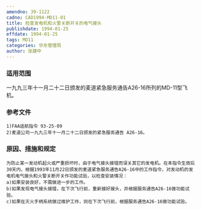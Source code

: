 ```yaml
---
amendno: 39-1122  
cadno: CAD1994-MD11-01  
title: 检查发电机和火警关断开关的电气接头  
publishdate: 1994-01-25  
effdate: 1994-01-25  
tags: MD11  
categories: 华东管理局  
author: 张建中  
---
```

  
### 适用范围  
一九九三年十一月二十二日颁发的麦道紧急服务通告A26-16所列的MD-11型飞机。  
  
<!--more-->  
### 参考文件  
    1)FAA适航指令 93-25-09  
    2)麦道公司一九九三年十一月二十二日颁发的紧急服务通告 A26-16。  
  
### 原因、措施和规定  
    为防止某一发动机起火或严重损坏时，由于电气接头接错而误关其它的发电机。在本指令生效后30天内，根据1993年11月22日颁发的麦道紧急服务通告A26-16中的工作指令，对发动机的发电机电气接头和火警关断开关作功能试验，以检查安装情况：  
    a)如果安装良好，不需做进一步的工作。  
    b)如果发现电气接头接错，在下次飞行前，重新接好接头，并根据服务通告A26-16做功能试验。  
    c)如果在灭火手柄系统做过维护工作，则在下次飞行前，根据服务通告A26-16做功能试验。  
  
        
